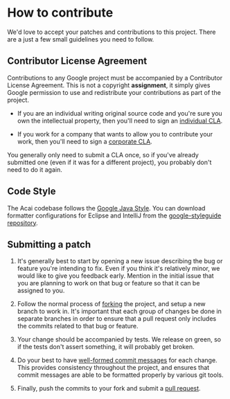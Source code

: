 # How to contribute

We'd love to accept your patches and contributions to this project.  There are
a just a few small guidelines you need to follow.

## Contributor License Agreement
Contributions to any Google project must be accompanied by a Contributor
License Agreement.  This is not a copyright **assignment**, it simply gives
Google permission to use and redistribute your contributions as part of the
project.

  * If you are an individual writing original source code and you're sure you
    own the intellectual property, then you'll need to sign an [individual
    CLA][].

  * If you work for a company that wants to allow you to contribute your work,
    then you'll need to sign a [corporate CLA][].

You generally only need to submit a CLA once, so if you've already submitted
one (even if it was for a different project), you probably don't need to do it
again.

[individual CLA]: https://developers.google.com/open-source/cla/individual
[corporate CLA]: https://developers.google.com/open-source/cla/corporate

## Code Style
The Acai codebase follows the [Google Java Style](
https://google-styleguide.googlecode.com/svn/trunk/javaguide.html). You can
download formatter configurations for Eclipse and IntelliJ from the
[google-styleguide repository](
https://code.google.com/p/google-styleguide/source/browse/trunk).

## Submitting a patch
  1. It's generally best to start by opening a new issue describing the bug or
     feature you're intending to fix.  Even if you think it's relatively minor,
     we would like to give you feedback early.  Mention in the initial
     issue that you are planning to work on that bug or feature so that it can
     be assigned to you.

  1. Follow the normal process of [forking][] the project, and setup a new
     branch to work in.  It's important that each group of changes be done in
     separate branches in order to ensure that a pull request only includes the
     commits related to that bug or feature.

  1. Your change should be accompanied by tests. We release on green, so if the
     tests don't assert something, it will probably get broken.

  1. Do your best to have [well-formed commit messages][] for each change.
     This provides consistency throughout the project, and ensures that commit
     messages are able to be formatted properly by various git tools.

  1. Finally, push the commits to your fork and submit a [pull request][].

[forking]: https://help.github.com/articles/fork-a-repo
[well-formed commit messages]: http://tbaggery.com/2008/04/19/a-note-about-git-commit-messages.html
[squash]: http://git-scm.com/book/en/Git-Tools-Rewriting-History#Squashing-Commits
[pull request]: https://help.github.com/articles/creating-a-pull-request
